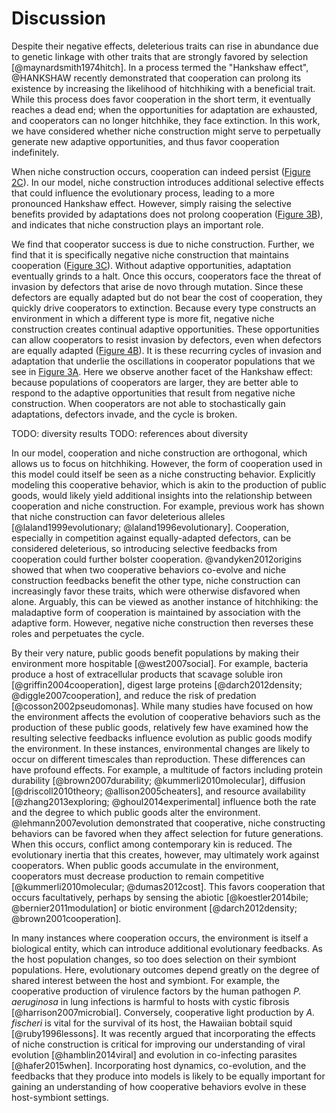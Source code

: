 
# Discussion

Despite their negative effects, deleterious traits can rise in abundance due to genetic linkage with other traits that are strongly favored by selection [@maynardsmith1974hitch].
In a process termed the "Hankshaw effect", @HANKSHAW recently demonstrated that cooperation can prolong its existence by increasing the likelihood of hitchhiking with a beneficial trait.
While this process does favor cooperation in the short term, it eventually reaches a dead end; when the opportunities for adaptation are exhausted, and cooperators can no longer hitchhike, they face extinction.
In this work, we have considered whether niche construction might serve to perpetually generate new adaptive opportunities, and thus favor cooperation indefinitely.

When niche construction occurs, cooperation can indeed persist ([Figure 2C](#fig2)).
In our model, niche construction introduces additional selective effects that could influence the evolutionary process, leading to a more pronounced Hankshaw effect.
However, simply raising the selective benefits provided by adaptations does not prolong cooperation ([Figure 3B](#fig3)), and indicates that niche construction plays an important role.

We find that cooperator success is due to niche construction.
Further, we find that it is specifically negative niche construction that maintains cooperation ([Figure 3C](#fig3)).
Without adaptive opportunities, adaptation eventually grinds to a halt.
Once this occurs, cooperators face the threat of invasion by defectors that arise de novo through mutation.
Since these defectors are equally adapted but do not bear the cost of cooperation, they quickly drive cooperators to extinction.
Because every type constructs an environment in which a different type is more fit, negative niche construction creates continual adaptive opportunities.
These opportunities can allow cooperators to resist invasion by defectors, even when defectors are equally adapted ([Figure 4B](#fig4)).
It is these recurring cycles of invasion and adaptation that underlie the oscillations in cooperator populations that we see in [Figure 3A](#fig3).
Here we observe another facet of the Hankshaw effect: because populations of cooperators are larger, they are better able to respond to the adaptive opportunities that result from negative niche construction.
When cooperators are not able to stochastically gain adaptations, defectors invade, and the cycle is broken.

TODO: diversity results
TODO: references about diversity


In our model, cooperation and niche construction are orthogonal, which allows us to focus on hitchhiking.
However, the form of cooperation used in this model could itself be seen as a niche constructing behavior.
Explicitly modeling this cooperative behavior, which is akin to the production of public goods, would likely yield additional insights into the relationship between cooperation and niche construction.
For example, previous work has shown that niche construction can favor deleterious alleles [@laland1999evolutionary; @laland1996evolutionary].
Cooperation, especially in competition against equally-adapted defectors, can be considered deleterious, so introducing selective feedbacks from cooperation could further bolster cooperation.
@vandyken2012origins showed that when two cooperative behaviors co-evolve and niche construction feedbacks benefit the other type, niche construction can increasingly favor these traits, which were otherwise disfavored when alone.
Arguably, this can be viewed as another instance of hitchhiking: the maladaptive form of cooperation is maintained by association with the adaptive form. However, negative niche construction then reverses these roles and perpetuates the cycle.

By their very nature, public goods benefit populations by making their environment more hospitable [@west2007social].
For example, bacteria produce a host of extracellular products that scavage soluble iron [@griffin2004cooperation], digest large proteins [@darch2012density; @diggle2007cooperation], and reduce the risk of predation [@cosson2002pseudomonas].
While many studies have focused on how the environment affects the evolution of cooperative behaviors such as the production of these public goods, relatively few have examined how the resulting selective feedbacks influence evolution as public goods modify the environment.
In these instances, environmental changes are likely to occur on different timescales than reproduction.
These differences can have profound effects.
For example, a multitude of factors including protein durability [@brown2007durability; @kummerli2010molecular], diffusion [@driscoll2010theory; @allison2005cheaters], and resource availability [@zhang2013exploring; @ghoul2014experimental] influence both the rate and the degree to which public goods alter the environment.
@lehmann2007evolution demonstrated that cooperative, niche constructing behaviors can be favored when they affect selection for future generations.
When this occurs, conflict among contemporary kin is reduced.
The evolutionary inertia that this creates, however, may ultimately work against cooperators.
When public goods accumulate in the environment, cooperators must decrease production to remain competitive [@kummerli2010molecular; @dumas2012cost].
This favors cooperation that occurs facultatively, perhaps by sensing the abiotic [@koestler2014bile; @bernier2011modulation] or biotic environment [@darch2012density; @brown2001cooperation].

In many instances where cooperation occurs, the environment is itself a biological entity, which can introduce additional evolutionary feedbacks.
As the host population changes, so too does selection on their symbiont populations.
Here, evolutionary outcomes depend greatly on the degree of shared interest between the host and symbiont.
For example, the cooperative production of virulence factors by the human pathogen *P. aeruginosa* in lung infections is harmful to hosts with cystic fibrosis [@harrison2007microbial].
Conversely, cooperative light production by *A. fischeri* is vital for the survival of its host, the Hawaiian bobtail squid [@ruby1996lessons].
It was recently argued that incorporating the effects of niche construction is critical for improving our understanding of viral evolution [@hamblin2014viral] and evolution in co-infecting parasites [@hafer2015when].
Incorporating host dynamics, co-evolution, and the feedbacks that they produce into models is likely to be equally important for gaining an understanding of how cooperative behaviors evolve in these host-symbiont settings.

